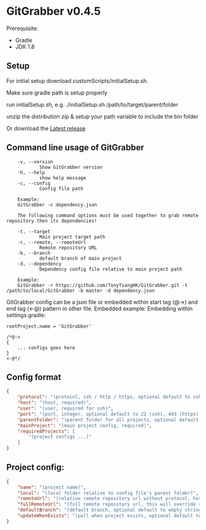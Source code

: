 GitGrabber v0.4.5
===

Prerequisite:
  - Gradle
  - JDK 1.8

Setup
---

For initial setup download customScripts/initialSetup.sh.

Make sure gradle path is setup properly

run initialSetup.sh, e.g. ./initialSetup.sh /path/to/target/parent/folder

unzip the distribution zip & setup your path variable to include the bin folder

Or download the [Latest release](../../releases/latest)

Command line usage of GitGrabber
---

```
    -v, --version
            Show GitGrabber version
    -h, --help
            show help message
    -c, --config
            Config file path

    Example:
    GitGrabber -c dependency.json

    The following command options must be used together to grab remote repository then its dependencies!

    -t, --target
            Main project target path
    -r, --remote, --remoteUrl
            Remote repository URL
    -b, --branch
            default branch of main project
    -d, --dependency
            Dependency config file relative to main project path

    Example:
    GitGrabber -r https://github.com/TonyTsangHK/GitGrabber.git -t /path/to/local/GitGrabber -b master -d dependency.json
```

GitGrabber config can be a json file or embedded within start tag (@->) and end tag (<-@) pattern in other file.
Embedded example:
Embedding within settings.gradle:

```
rootProject.name = 'GitGrabber'

/*@->
{
    ... configs goes here
}
<-@*/
```

Config format
---
```JSON
{
    "protocol": "(protocol, ssh / http / https, optional default to ssh)",
    "host": "(host, required)",
    "user": "(user, required for ssh)",
    "port": "(port, integer, optional default to 22 (ssh), 443 (https), 80 (http))",
    "parentFolder": "(parent folder for all projects, optional default to parent folder of config file, relative path to this config file or absolute path is accepted)",
    "mainProject": "(main project config, required)",
    "requiredProjects": [
        "(project configs ...)"
    ]
}
```

Project config:
---
```JSON
{
    "name": "(project name)",
    "local": "(local folder relative to config file's parent folder)",
    "remoteUrl": "(relative remote repository url without protocol, host, user, port)",
    "fullRemoteUrl": "(full remote repository url, this will override remoteUrl if both are present)",
    "defaultBranch": "(default branch, optional default to empty string)",
    "updateWhenExists": "(pull when project exists, optional default to false)"
}
```